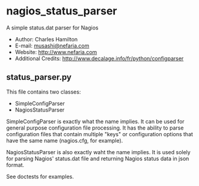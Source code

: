 nagios_status_parser
====================

A simple status.dat parser for Nagios

* Author: Charles Hamilton
* E-mail: musashi@nefaria.com
* Website: http://www.nefaria.com
* Additional Credits: http://www.decalage.info/fr/python/configparser
    
status_parser.py 
----------------

This file contains two classes:

* SimpleConfigParser
* NagiosStatusParser

SimpleConfigParser is exactly what the name implies. It can be used for 
general purpose configuration file processing. It has the ability to parse
configuration files that contain multiple "keys" or configuration options that
have the same name (nagios.cfg, for example).

NagiosStatusParser is also exactly waht the name implies. It is used solely
for parsing Nagios' status.dat file and returning Nagios status data in json
format.

See doctests for examples.
